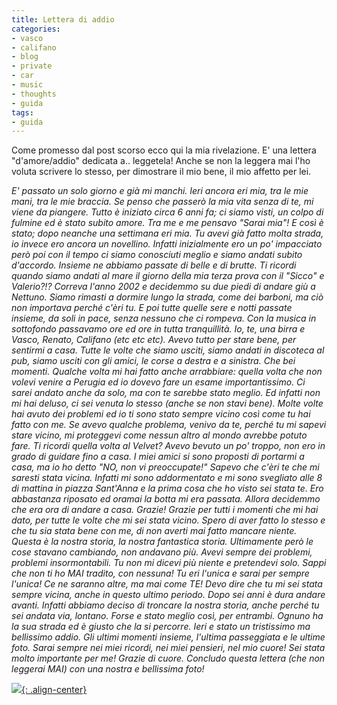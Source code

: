 ```yaml
---
title: Lettera di addio
categories:
- vasco
- califano
- blog
- private
- car
- music
- thoughts
- guida
tags:
- guida
---
```

Come promesso dal post scorso ecco qui la mia rivelazione. E' una lettera
"d'amore/addio" dedicata a.. leggetela! Anche se non la leggera mai l'ho
voluta scrivere lo stesso, per dimostrare il mio bene, il mio affetto per lei.

_E' passato un solo giorno e già mi manchi. Ieri ancora eri mia, tra le mie
mani, tra le mie braccia. Se penso che passerò la mia vita senza di te, mi
viene da piangere. Tutto è iniziato circa 6 anni fa; ci siamo visti, un colpo
di fulmine ed è stato subito amore. Tra me e me pensavo "Sarai mia"! E così è
stato; dopo neanche una settimana eri mia. Tu avevi già fatto molta strada, io
invece ero ancora un novellino. Infatti inizialmente ero un po' impacciato
però poi con il tempo ci siamo conosciuti meglio e siamo andati subito
d'accordo. Insieme ne abbiamo passate di belle e di brutte. Ti ricordi quando
siamo andati al mare il giorno della mia terza prova con il "Sicco" e
Valerio?!? Correva l'anno 2002 e decidemmo su due piedi di andare giù a
Nettuno. Siamo rimasti a dormire lungo la strada, come dei barboni, ma ciò non
importava perché c'èri tu. E poi tutte quelle sere e notti passate insieme, da
soli in pace, senza nessuno che ci rompeva. Con la musica in sottofondo
passavamo ore ed ore in tutta tranquillità. Io, te, una birra e Vasco, Renato,
Califano (etc etc etc). Avevo tutto per stare bene, per sentirmi a casa. Tutte
le volte che siamo usciti, siamo andati in discoteca al pub, siamo usciti con
gli amici, le corse a destra e a sinistra. Che bei momenti. Qualche volta mi
hai fatto anche arrabbiare: quella volta che non volevi venire a Perugia ed io
dovevo fare un esame importantissimo. Ci sarei andato anche da solo, ma con te
sarebbe stato meglio. Ed infatti non mi hai deluso, ci sei venuta lo stesso
(anche se non stavi bene). Molte volte hai avuto dei problemi ed io ti sono
stato sempre vicino così come tu hai fatto con me. Se avevo qualche problema,
venivo da te, perché tu mi sapevi stare vicino, mi proteggevi come nessun
altro al mondo avrebbe potuto fare. Ti ricordi quella volta al Velvet? Avevo
bevuto un po' troppo, non ero in grado di guidare fino a casa. I miei amici si
sono proposti di portarmi a casa, ma io ho detto "NO, non vi preoccupate!"
Sapevo che c'èri te che mi saresti stata vicina. Infatti mi sono addormentato
e mi sono svegliato alle 8 di mattina in piazza Sant'Anna e la prima cosa che
ho visto sei stata te. Ero abbastanza riposato ed oramai la botta mi era
passata. Allora decidemmo che era ora di andare a casa. Grazie! Grazie per
tutti i momenti che mi hai dato, per tutte le volte che mi sei stata vicino.
Spero di aver fatto lo stesso e che tu sia stata bene con me, di non averti
mai fatto mancare niente. Questa è la nostra storia, la nostra fantastica
storia. Ultimamente però le cose stavano cambiando, non andavano più. Avevi
sempre dei problemi, problemi insormontabili. Tu non mi dicevi più niente e
pretendevi solo. Sappi che non ti ho MAI tradito, con nessuna! Tu eri l'unica
e sarai per sempre l'unica! Ce ne saranno altre, ma mai come TE! Devo dire che
tu mi sei stata sempre vicina, anche in questo ultimo periodo. Dopo sei anni è
dura andare avanti. Infatti abbiamo deciso di troncare la nostra storia, anche
perché tu sei andata via, lontano. Forse e stato meglio così, per entrambi.
Ognuno ha la sua strada ed è giusto che la si percorre. Ieri e stato un
tristissimo ma bellissimo addio. Gli ultimi momenti insieme, l'ultima
passeggiata e le ultime foto. Sarai sempre nei miei ricordi, nei miei
pensieri, nel mio cuore! Sei stata molto importante per me! Grazie di cuore.
Concludo questa lettera (che non leggerai MAI) con una nostra e bellissima
foto!_

[![]({{site.url}}/images/IMG_0415.JPG){: .align-center}]({{site.url}}/images/IMG_0415.JPG)

